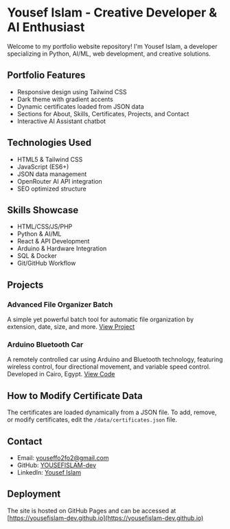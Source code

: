 # Yousef Islam - Creative Developer & AI Enthusiast

Welcome to my portfolio website repository! I'm Yousef Islam, a developer specializing in Python, AI/ML, web development, and creative solutions.

## Portfolio Features

- Responsive design using Tailwind CSS
- Dark theme with gradient accents
- Dynamic certificates loaded from JSON data
- Sections for About, Skills, Certificates, Projects, and Contact
- Interactive AI Assistant chatbot

## Technologies Used

- HTML5 & Tailwind CSS
- JavaScript (ES6+)
- JSON data management
- OpenRouter AI API integration
- SEO optimized structure

## Skills Showcase

- HTML/CSS/JS/PHP
- Python & AI/ML
- React & API Development
- Arduino & Hardware Integration
- SQL & Docker
- Git/GitHub Workflow

## Projects

### Advanced File Organizer Batch
A simple yet powerful batch tool for automatic file organization by extension, date, size, and more. [View Project](https://yousef-dev.tech/selfhosted/organizer_web.shtml)

### Arduino Bluetooth Car
A remotely controlled car using Arduino and Bluetooth technology, featuring wireless control, four directional movement, and variable speed control. Developed in Cairo, Egypt. [View Code](https://yousefislam-dev.github.io/projects/arduino-bluetooth-car.ino)

## How to Modify Certificate Data

The certificates are loaded dynamically from a JSON file. To add, remove, or modify certificates, edit the `/data/certificates.json` file.

## Contact

- Email: youseffo2fo2@gmail.com
- GitHub: [YOUSEFISLAM-dev](https://github.com/YOUSEFISLAM-dev)
- LinkedIn: [Yousef Islam](https://eg.linkedin.com/in/yousef-islam-470788287)

## Deployment

The site is hosted on GitHub Pages and can be accessed at [https://yousefislam-dev.github.io](https://yousefislam-dev.github.io)